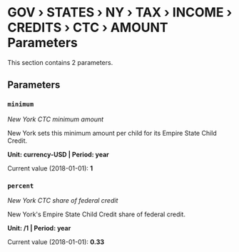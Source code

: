 # GOV › STATES › NY › TAX › INCOME › CREDITS › CTC › AMOUNT Parameters

This section contains 2 parameters.

## Parameters

### `minimum`
*New York CTC minimum amount*

New York sets this minimum amount per child for its Empire State Child Credit.

**Unit: currency-USD | Period: year**

Current value (2018-01-01): **1**


### `percent`
*New York CTC share of federal credit*

New York's Empire State Child Credit share of federal credit.

**Unit: /1 | Period: year**

Current value (2018-01-01): **0.33**

